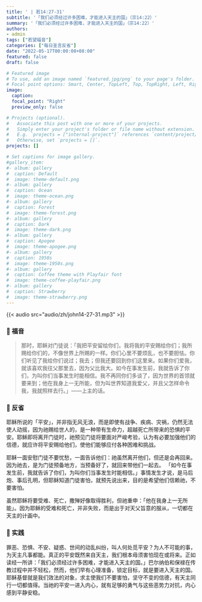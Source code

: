 ```yaml
---
title: ' | 若14:27-31'
subtitle: '「我们必须经过许多困难，才能进入天主的国」（宗14:22）'
summary: '「我们必须经过许多困难，才能进入天主的国」（宗14:22）'
authors:
- admin
tags: ["若望福音"]
categories: ["每日圣言反省"]
date: "2022-05-17T00:00:00+08:00"
featured: false
draft: false

# Featured image
# To use, add an image named `featured.jpg/png` to your page's folder.
# Focal point options: Smart, Center, TopLeft, Top, TopRight, Left, Right, BottomLeft, Bottom, BottomRight
image:
  caption:
  focal_point: "Right"
  preview_only: false

# Projects (optional).
#   Associate this post with one or more of your projects.
#   Simply enter your project's folder or file name without extension.
#   E.g. `projects = ["internal-project"]` references `content/project/deep-learning/index.md`.
#   Otherwise, set `projects = []`.
projects: []

# Set captions for image gallery.
#gallery_item:
#- album: gallery
#  caption: Default
#  image: theme-default.png
#- album: gallery
#  caption: Ocean
#  image: theme-ocean.png
#- album: gallery
#  caption: Forest
#  image: theme-forest.png
#- album: gallery
#  caption: Dark
#  image: theme-dark.png
#- album: gallery
#  caption: Apogee
#  image: theme-apogee.png
#- album: gallery
#  caption: 1950s
#  image: theme-1950s.png
#- album: gallery
#  caption: Coffee theme with Playfair font
#  image: theme-coffee-playfair.png
#- album: gallery
#  caption: Strawberry
#  image: theme-strawberry.png
---
```


{{< audio src="audio/zh/john14-27-31.mp3" >}}

### :love_letter: 福音
> 那时，耶稣对门徒说：「我把平安留给你们，我将我的平安赐给你们；我所赐给你们的，不像世界上所赐的一样。你们心里不要烦乱，也不要胆怯。你们听见了我给你们说过；我去；但我还要回到你们这里来。如果你们爱我，就该喜欢我往父那里去，因为父比我大。如今在事发生前，我就告诉了你们，为叫你们当事发生时能相信。我不再同你们多谈了，因为世界的首领就要来到；他在我身上一无所能，但为叫世界知道我爱父，并且父怎样命令我，我就照样去行。」——上主的话。

### :speech_balloon: 反省
耶稣所说的「平安」，并非指无风无浪，而是即使有战争、疾病、灾祸，仍然无法使人动摇，因为祂赐给世人的，是一种带有生命力，超越死亡所带来的恐惧的平安。耶稣即将离开门徒时，祂预见门徒将要面对严峻考验，认为有必要加强他们的信德，就应许将平安赐给他们，使他们能够应付各种困难和挑战。

耶稣一面安慰门徒不要忧愁，一面告诉他们：祂虽然离开他们，但还是会再回来。因为祂去，是为门徒预备地方，当预备好了，就回来带他们一起去。 「如今在事发生前，我就告诉了你们，为叫你们当事发生时能相信。」事情发生才说，是马后炮、事后孔明，但耶稣知道门徒害怕，就预先说出来，目的是希望他们信赖祂，不要害怕。

虽然耶稣将要受难、死亡，撒殚好像取得胜利，但祂重申：「他在我身上一无所能」。因为耶稣的受难和死亡，并非失败，而是出于对天父旨意的服从，一切都在天主的计画中。

### :runner: 实践
罪恶、恐惧、不安、疑惑、世间的动乱纠纷，叫人何处觅平安？为人不可能的事，为天主凡事都能。真正的平安既然来自天主，我们根本毋须害怕现在或将来。正如读经一所讲：「我们必须经过许多困难，才能进入天主的国。」巴尔纳伯和保禄在传教过程中并不轻松，然而，他们早有心理准备，锁定目标，就是要进入天主的国。耶稣基督就是我们效法的对象，求主使我们不要害怕，坚守不变的信德，有天主同行一切都值得。当祂的平安一进入内心，就有足够的勇气与这些恶势力对抗，内心感到平静安稳。
